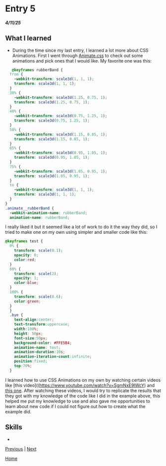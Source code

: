 # Entry 5
##### 4/11/25

## What I learned
* During the time since my last entry, I learned a lot more about CSS Animations. First I went through  [Animate.css](https://animate.style/) to check out some animations and pick ones that I would like. My favorite one was this:
```CSS
   @keyframes rubberBand {
  from {
    -webkit-transform: scale3d(1, 1, 1);
    transform: scale3d(1, 1, 1);
  }
  30% {
    -webkit-transform: scale3d(1.25, 0.75, 1);
    transform: scale3d(1.25, 0.75, 1);
  }
  40% {
    -webkit-transform: scale3d(0.75, 1.25, 1);
    transform: scale3d(0.75, 1.25, 1);
  }
  50% {
    -webkit-transform: scale3d(1.15, 0.85, 1);
    transform: scale3d(1.15, 0.85, 1);
  }
  65% {
    -webkit-transform: scale3d(0.95, 1.05, 1);
    transform: scale3d(0.95, 1.05, 1);
  }
  75% {
    -webkit-transform: scale3d(1.05, 0.95, 1);
    transform: scale3d(1.05, 0.95, 1);
  }
  to {
    -webkit-transform: scale3d(1, 1, 1);
    transform: scale3d(1, 1, 1);
  }
}
.animate__rubberBand {
  -webkit-animation-name: rubberBand;
  animation-name: rubberBand;
```
I really liked it but it seemed like a lot of work to do it the way they did, so I tried to make one on my own using simpler and smaller code like this:
```CSS
@keyframes test {
  0% {
    transform: scale(0.1);
    opacity: 0;
    color:red;
  }
  60% {
    transform: scale(2);
    opacity: 1;
    color:blue;
  }
  100% {
    transform: scale(0.6);
    color:green;
  }
  }
  .bye {
    text-align:center;
    text-transform:uppercase;
    width:100%;
    height: 50px;
    font-size:50px;
    background-color: #FFE5B4;
    animation-name: test;
    animation-duration:10s;
    animation-iteration-count:infinite;
    position:fixed;
    top:70%;
  }
  ```
I learned how to use CSS Animations on my own by watching certain videos like [this video]((https://www.youtube.com/watch?v=SgmNxE9lWcY) and [this one](https://www.youtube.com/watch?v=z2LQYsZhsFw). After watching these videos, I would try to replicate the results that they got with my knowledge of the code like I did in the example above, this helped me put my knowledge to use and also gave me opportunities to learn about new code if I could not figure out how to create what the example did.
## Skills
*

[Previous](entry04.md) | [Next](entry06.md)

[Home](../README.md)
